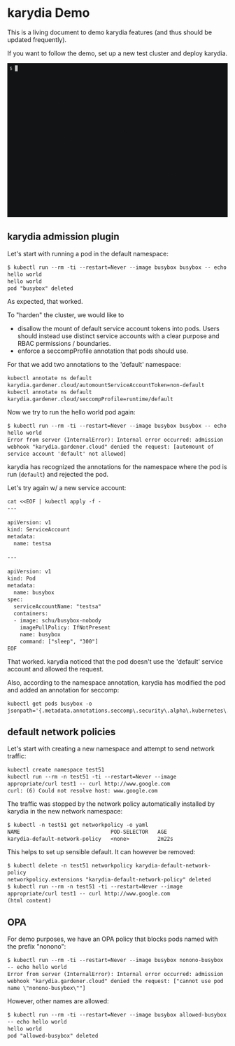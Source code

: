 # karydia Demo

This is a living document to demo karydia features (and thus should be updated
frequently).

If you want to follow the demo, set up a new test cluster and deploy
karydia.

![](demos/seccomp/seccomp.gif)


## karydia admission plugin

Let's start with running a pod in the default namespace:

```
$ kubectl run --rm -ti --restart=Never --image busybox busybox -- echo hello world
hello world
pod "busybox" deleted
```

As expected, that worked.

To "harden" the cluster, we would like to

* disallow the mount of default service account tokens into pods. Users should
  instead use distinct service accounts with a clear purpose and RBAC
  permissions / boundaries.
* enforce a seccompProfile annotation that pods should use.

For that we add two annotations to the 'default' namespace:

```
kubectl annotate ns default karydia.gardener.cloud/automountServiceAccountToken=non-default
kubectl annotate ns default karydia.gardener.cloud/seccompProfile=runtime/default
```

Now we try to run the hello world pod again:

```
$ kubectl run --rm -ti --restart=Never --image busybox busybox -- echo hello world
Error from server (InternalError): Internal error occurred: admission webhook "karydia.gardener.cloud" denied the request: [automount of service account 'default' not allowed]
```

karydia has recognized the annotations for the namespace where the pod
is run (`default`) and rejected the pod.

Let's try again w/ a new service account:

```
cat <<EOF | kubectl apply -f -
---

apiVersion: v1
kind: ServiceAccount
metadata:
  name: testsa

---

apiVersion: v1
kind: Pod
metadata:
  name: busybox
spec:
  serviceAccountName: "testsa"
  containers:
  - image: schu/busybox-nobody
    imagePullPolicy: IfNotPresent
    name: busybox
    command: ["sleep", "300"]
EOF
```

That worked. karydia noticed that the pod doesn't use the 'default' service
account and allowed the request.

Also, according to the namespace annotation, karydia has modified the
pod and added an annotation for seccomp:

```
kubectl get pods busybox -o jsonpath='{.metadata.annotations.seccomp\.security\.alpha\.kubernetes\.io/pod}'
```
## default network policies

Let's start with creating a new namespace and attempt to send network traffic:

```
kubectl create namespace test51
kubectl run --rm -n test51 -ti --restart=Never --image appropriate/curl test1 -- curl http://www.google.com
curl: (6) Could not resolve host: www.google.com
```

The traffic was stopped by the network policy automatically installed by karydia in the new network namespace:
```
$ kubectl -n test51 get networkpolicy -o yaml
NAME                             POD-SELECTOR   AGE
karydia-default-network-policy   <none>         2m22s
```

This helps to set up sensible default. It can however be removed:
```
$ kubectl delete -n test51 networkpolicy karydia-default-network-policy
networkpolicy.extensions "karydia-default-network-policy" deleted
$ kubectl run --rm -n test51 -ti --restart=Never --image appropriate/curl test1 -- curl http://www.google.com
(html content)
```

## OPA

For demo purposes, we have an OPA policy that blocks pods named with the prefix "nonono":
```
$ kubectl run --rm -ti --restart=Never --image busybox nonono-busybox -- echo hello world
Error from server (InternalError): Internal error occurred: admission webhook "karydia.gardener.cloud" denied the request: ["cannot use pod name \"nonono-busybox\""]
```

However, other names are allowed:
```
$ kubectl run --rm -ti --restart=Never --image busybox allowed-busybox -- echo hello world
hello world
pod "allowed-busybox" deleted
```
